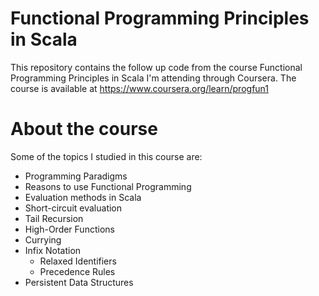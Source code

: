 # Functional Programming Principles in Scala

This repository contains the follow up code from the course Functional Programming Principles in Scala I'm attending through Coursera. The course is available at https://www.coursera.org/learn/progfun1

# About the course

Some of the topics I studied in this course are:
- Programming Paradigms
- Reasons to use Functional Programming
- Evaluation methods in Scala
- Short-circuit evaluation
- Tail Recursion
- High-Order Functions
- Currying
- Infix Notation
  - Relaxed Identifiers
  - Precedence Rules
- Persistent Data Structures
